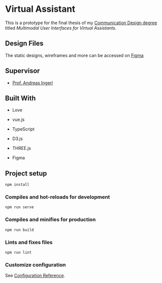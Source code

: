 # Virtual Assistant

This is a prototype for the final thesis of my [Communication Design degree](https://kd.htw-berlin.de/international-en/) titled _Multimodal User Interfaces for Virtual Assistants_.

## Design Files

The static designs, wireframes and more can be accessed on [Figma](https://www.figma.com/file/geVuMQxplJGxt0LFVVKj13/Virtual-Assistant)

## Supervisor

* [Prof. Andreas Ingerl](http://ingerl.com)

## Built With

* Love

* vue.js

* TypeScript

* D3.js

* THREE.js

* Figma

## Project setup
```
npm install
```

### Compiles and hot-reloads for development
```
npm run serve
```

### Compiles and minifies for production
```
npm run build
```

### Lints and fixes files
```
npm run lint
```

### Customize configuration
See [Configuration Reference](https://cli.vuejs.org/config/).
